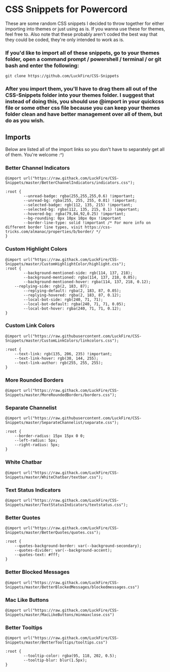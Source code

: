# CSS Snippets for Powercord
These are some random CSS snippets I decided to throw together for either importing into themes or just using as is. If you wanna use these for themes, feel free to. Also note that these probably aren't coded the best way that they could be coded, they're only intended to work as is. 
### If you'd like to import all of these snippets, go to your themes folder, open a command prompt / powershell / terminal / or git bash and enter the following:

	git clone https://github.com/LuckFire/CSS-Snippets

### After you import them, you'll have to drag them all out of the CSS-Snippets folder into your themes folder. I suggest that instead of doing this, you should use @import in your quickcss file or some other css file because you can keep your themes folder clean and have better management over all of them, but do as you wish.

## Imports
Below are listed all of the import links so you don't have to separately get all of them. You're welcome :^)

### Better Channel Indicators
```
@import url("https://raw.githack.com/LuckFire/CSS-Snippets/master/BetterChannelIndicators/indicators.css");

:root {
        --unread-badge: rgba(255,255,255,0.6) !important;
        --unread-bg: rgba(255, 255, 255, 0.01) !important;
        --selected-badge: rgb(112, 135, 215) !important;
        --selected-bg: rgba(112, 135, 215, 0.1) !important;
        --hovered-bg: rgba(79,84,92,0.25) !important;
        --bg-rounding: 0px 10px 10px 0px !important
        --border-line-type: solid !important /* For more info on different border line types, visit https://css-tricks.com/almanac/properties/b/border/ */
}
```
### Custom Highlight Colors

```
@import url("https://raw.githack.com/LuckFire/CSS-Snippets/master/CustomHighlightColor/highlight.css");
:root {
        --background-mentioned-side: rgb(114, 137, 218);
        --background-mentioned: rgba(114, 137, 218, 0.05);
        --background-mentioned-hover: rgba(114, 137, 218, 0.12);
	--replying-side: rgb(2, 183, 87);
        --replying-default: rgba(2, 183, 87, 0.05);
        --replying-hovered: rgba(2, 183, 87, 0.12);
        --local-bot-side: rgb(240, 71, 71); 
        --local-bot-default: rgba(240, 71, 71, 0.05);
        --local-bot-hover: rgba(240, 71, 71, 0.12);
}
```

### Custom Link Colors
```
@import url("https://raw.githubusercontent.com/LuckFire/CSS-Snippets/master/CustomLinkColors/linkcolors.css");

:root {
	--text-link: rgb(135, 206, 235) !important;
	--text-link-hover: rgb(30, 144, 255);
	--text-link-author: rgb(255, 255, 255);
}
```

### More Rounded Borders
```
@import url("https://raw.githack.com/LuckFire/CSS-Snippets/master/MoreRoundedBorders/borders.css");
```

### Separate Channelist
```
@import url("https://raw.githubusercontent.com/LuckFire/CSS-Snippets/master/SeparateChannelist/separate.css");

:root {
    --border-radius: 15px 15px 0 0;
    --left-radius: 5px;
    --right-radius: 5px;
}
```

### White Chatbar
```
@import url("https://raw.githack.com/LuckFire/CSS-Snippets/master/WhiteChatbar/textbar.css");
```

### Text Status Indicators
```
@import url("https://raw.githack.com/LuckFire/CSS-Snippets/master/TextStatusIndicators/textstatus.css");
```

### Better Quotes
```
@import url("https://raw.githack.com/LuckFire/CSS-Snippets/master/BetterQuotes/quotes.css");

:root {
    --quotes-background-border: var(--background-secondary);
    --quotes-divider: var(--background-accent); 
    --quotes-text: #fff;
}
```
### Better Blocked Messages
```
@import url("https://raw.githack.com/LuckFire/CSS-Snippets/master/BetterBlockedMessages/blockedmessages.css")
```

### Mac Like Buttons
```
@import url("https://raw.githack.com/LuckFire/CSS-Snippets/master/MacLikeButtons/minmaxclose.css")
```

### Better Tooltips
```
@import url("https://raw.githack.com/LuckFire/CSS-Snippets/master/BetterTooltips/tooltips.css")

:root {
        --tooltip-color: rgba(95, 118, 202, 0.5);
        --tooltip-blur: blur(1.5px);
}
```
